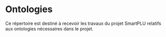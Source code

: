 # Ontologies
Ce répertoire est destiné à recevoir les travaux du projet SmartPLU relatifs aux ontologies nécessaires dans le projet.
